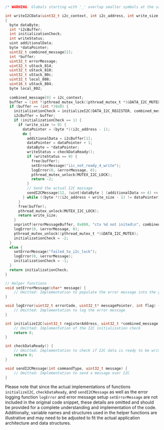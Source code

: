 ```c
/* WARNING: Globals starting with '_' overlap smaller symbols at the same address */

int writeI2CData(uint32_t i2c_context, int i2c_address, int write_size)
{
  byte dataByte;
  int *i2cBuffer;
  int initializationCheck;
  int writeStatus;
  uint additionalData;
  byte *dataPointer;
  uint32_t combined_message[2];
  int *buffer;
  uint32_t errorMessage;
  uint32_t uStack_814;
  uint32_t uStack_810;
  uint32_t uStack_80c;
  uint32_t local_808;
  uint16_t uStack_804;
  byte local_802;
  
  combined_message[0] = i2c_context;
  buffer = (int *)pthread_mutex_lock((pthread_mutex_t *)&DATA_I2C_MUTEX);
  if (buffer == (int *)0x0) {
    initializationCheck = initializeI2C(DATA_I2C_REGISTER, combined_message, &buffer);
    i2cBuffer = buffer;
    if (initializationCheck == 1) {
      if (write_size != 0) {
        dataPointer = (byte *)(i2c_address - 1);
        do {
          additionalData = i2cBuffer[1];
          dataPointer = dataPointer + 1;
          dataByte = *dataPointer;
          writeStatus = checkDataReady();
          if (writeStatus == 0) {
            free(buffer);
            setErrorMessage("iic_not_ready_4_write");
            logError(0, &errorMessage, 0);
            pthread_mutex_unlock(MUTEX_I2C_LOCK);
            return -2;
          }
          // Send the actual I2C message
          sendI2CMessage(12, (uint)dataByte | (additionalData >> 4) << 20 | *i2cBuffer << 26 | (additionalData & 14) << 15);
        } while ((byte *)(i2c_address + write_size - 1) != dataPointer);
      }
      free(buffer);
      pthread_mutex_unlock(MUTEX_I2C_LOCK);
      return write_size;
    }
    snprintf(errorMessageBuffer, 0x800, "ctx %d not inited\n", combined_message[0]);
    logError(0, &errorMessage, 0);
    pthread_mutex_unlock((pthread_mutex_t *)&DATA_I2C_MUTEX);
    initializationCheck = -2;
  }
  else {
    setErrorMessage("failed_to_i2c_lock");
    logError(0, &errorMessage);
    initializationCheck = -1;
  }
  return initializationCheck;
}

// Helper functions  
void setErrorMessage(char* message) {
    // Omitted: Implementation to populate the error message into the global error structure
}

void logError(uint32_t errorCode, uint32_t* messagePointer, int flag) {
    // Omitted: Implementation to log the error message
}

int initializeI2C(uint32_t registerAddress, uint32_t *combined_message, int *buffer) {
    // Omitted: Implementation of the I2C initialization check
    return 0;
}

int checkDataReady() {
    // Omitted: Implementation to check if I2C data is ready to be written
    return 0;
}

void sendI2CMessage(int commandType, uint32_t message) {
    // Omitted: Implementation to send a message over I2C
}
```
Please note that since the actual implementations of functions `initializeI2C`, `checkDataReady`, and `sendI2CMessage` as well as the error logging function `logError` and error message setup `setErrorMessage` are not included in the original code snippet, these details are omitted and should be provided for a complete understanding and implementation of the code. Additionally, variable names and structures used in the helper functions are illustrative and may need to be adjusted to fit the actual application architecture and data structures.